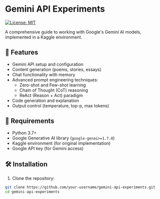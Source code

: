 # Gemini API Experiments

[![License: MIT](https://img.shields.io/badge/License-MIT-yellow.svg)](https://opensource.org/licenses/MIT)

A comprehensive guide to working with Google's Gemini AI models, implemented in a Kaggle environment.

## 🚀 Features

- Gemini API setup and configuration
- Content generation (poems, stories, essays)
- Chat functionality with memory
- Advanced prompt engineering techniques:
  - Zero-shot and Few-shot learning
  - Chain of Thought (CoT) reasoning
  - ReAct (Reason + Act) paradigm
- Code generation and explanation
- Output control (temperature, top-p, max tokens)

## 📌 Requirements

- Python 3.7+
- Google Generative AI library (`google-genai>=1.7.0`)
- Kaggle environment (for original implementation)
- Google API key (for Gemini access)

## 🛠️ Installation

1. Clone the repository:
```bash
git clone https://github.com/your-username/gemini-api-experiments.git
cd gemini-api-experiments
